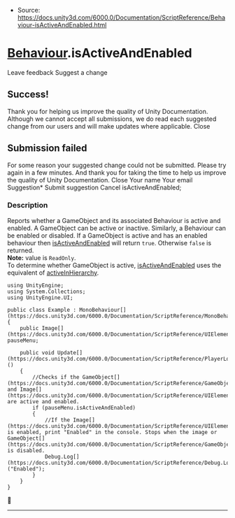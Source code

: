 * Source: https://docs.unity3d.com/6000.0/Documentation/ScriptReference/Behaviour-isActiveAndEnabled.html

#  [Behaviour](https://docs.unity3d.com/6000.0/Documentation/ScriptReference/Behaviour.html).isActiveAndEnabled
Leave feedback
Suggest a change
## Success!
Thank you for helping us improve the quality of Unity Documentation. Although we cannot accept all submissions, we do read each suggested change from our users and will make updates where applicable.
Close
## Submission failed
For some reason your suggested change could not be submitted. Please <a>try again</a> in a few minutes. And thank you for taking the time to help us improve the quality of Unity Documentation.
Close
Your name Your email Suggestion* Submit suggestion
Cancel
isActiveAndEnabled; 
### Description
Reports whether a GameObject and its associated Behaviour is active and enabled.
A GameObject can be active or inactive. Similarly, a Behaviour can be enabled or disabled. If a GameObject is active and has an enabled behaviour then [isActiveAndEnabled](https://docs.unity3d.com/6000.0/Documentation/ScriptReference/Behaviour-isActiveAndEnabled.html) will return `true`. Otherwise `false` is returned.  
**Note:** value is `ReadOnly`.  
To determine whether GameObject is active, [isActiveAndEnabled](https://docs.unity3d.com/6000.0/Documentation/ScriptReference/Behaviour-isActiveAndEnabled.html) uses the equivalent of [activeInHierarchy](https://docs.unity3d.com/6000.0/Documentation/ScriptReference/GameObject-activeInHierarchy.html).
```
using UnityEngine;
using System.Collections;
using UnityEngine.UI;  
  
public class Example : MonoBehaviour[](https://docs.unity3d.com/6000.0/Documentation/ScriptReference/MonoBehaviour.html)
{
    public Image[](https://docs.unity3d.com/6000.0/Documentation/ScriptReference/UIElements.Image.html) pauseMenu;  
  
    public void Update[](https://docs.unity3d.com/6000.0/Documentation/ScriptReference/PlayerLoop.Update.html)()
    {
        //Checks if the GameObject[](https://docs.unity3d.com/6000.0/Documentation/ScriptReference/GameObject.html) and Image[](https://docs.unity3d.com/6000.0/Documentation/ScriptReference/UIElements.Image.html) are active and enabled.
        if (pauseMenu.isActiveAndEnabled)
        {
            //If the Image[](https://docs.unity3d.com/6000.0/Documentation/ScriptReference/UIElements.Image.html) is enabled, print "Enabled" in the console. Stops when the image or GameObject[](https://docs.unity3d.com/6000.0/Documentation/ScriptReference/GameObject.html) is disabled.
            Debug.Log[](https://docs.unity3d.com/6000.0/Documentation/ScriptReference/Debug.Log.html)("Enabled");
        }
    }
}

```

* * *
